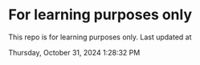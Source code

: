 # For learning purposes only
This repo is for learning purposes only.
Last updated at

Thursday, October 31, 2024 1:28:32 PM

